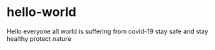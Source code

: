 # hello-world
Hello everyone all world is suffering from covid-19
stay safe and stay healthy
protect nature

